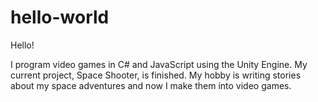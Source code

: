 # hello-world

Hello!

I program video games in C# and JavaScript using the Unity Engine.  My current project, Space Shooter, is finished.
My hobby is writing stories about my space adventures and now I make them into video games.
